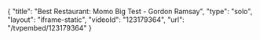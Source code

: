 {
    "title": "Best Restaurant: Momo Big Test - Gordon Ramsay",
    "type": "solo",
    "layout": "iframe-static",
    "videoId": "123179364",
    "url": "\/tvpembed\/123179364"
}